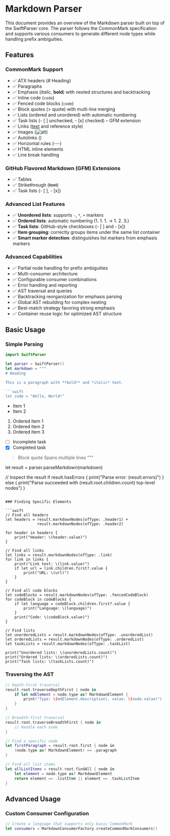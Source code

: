 # Markdown Parser

This document provides an overview of the Markdown parser built on top of the SwiftParser core. The parser follows the CommonMark specification and supports various consumers to generate different node types while handling prefix ambiguities.

## Features

### CommonMark Support
- ✅ ATX headers (# Heading)
- ✅ Paragraphs
- ✅ Emphasis (*italic*, **bold**) with nested structures and backtracking
- ✅ Inline code (`code`)
- ✅ Fenced code blocks (```code```)
- ✅ Block quotes (> quote) with multi-line merging
- ✅ Lists (ordered and unordered) with automatic numbering
- ✅ Task lists (- [ ] unchecked, - [x] checked) – GFM extension
- ✅ Links ([text](URL) and reference style)
- ✅ Images (![alt](URL))
- ✅ Autolinks (<URL>)
- ✅ Horizontal rules (---)
- ✅ HTML inline elements
- ✅ Line break handling

### GitHub Flavored Markdown (GFM) Extensions
- ✅ Tables
- ✅ Strikethrough (~~text~~)
- ✅ Task lists (- [ ], - [x])

### Advanced List Features
- ✅ **Unordered lists**: supports `-`, `*`, `+` markers
- ✅ **Ordered lists**: automatic numbering (1. 1. 1. → 1. 2. 3.)
- ✅ **Task lists**: GitHub-style checkboxes (- [ ] and - [x])
- ✅ **Item grouping**: correctly groups items under the same list container
- ✅ **Smart marker detection**: distinguishes list markers from emphasis markers

### Advanced Capabilities
- ✅ Partial node handling for prefix ambiguities
- ✅ Multi-consumer architecture
- ✅ Configurable consumer combinations
- ✅ Error handling and reporting
- ✅ AST traversal and queries
- ✅ Backtracking reorganization for emphasis parsing
- ✅ Global AST rebuilding for complex nesting
- ✅ Best-match strategy favoring strong emphasis
- ✅ Container reuse logic for optimized AST structure

## Basic Usage

### Simple Parsing

```swift
import SwiftParser

let parser = SwiftParser()
let markdown = """
# Heading

This is a paragraph with **bold** and *italic* text.

```swift
let code = "Hello, World!"
```

- Item 1
- Item 2

1. Ordered item 1
1. Ordered item 2
1. Ordered item 3

- [ ] Incomplete task
- [x] Completed task

> Block quote
> Spans multiple lines
"""

let result = parser.parseMarkdown(markdown)

// Inspect the result
if result.hasErrors {
    print("Parse error: \(result.errors)")
} else {
    print("Parse succeeded with \(result.root.children.count) top-level nodes")
}
```

### Finding Specific Elements

```swift
// Find all headers
let headers = result.markdownNodes(ofType: .header1) +
              result.markdownNodes(ofType: .header2)

for header in headers {
    print("Header: \(header.value)")
}

// Find all links
let links = result.markdownNodes(ofType: .link)
for link in links {
    print("Link text: \(link.value)")
    if let url = link.children.first?.value {
        print("URL: \(url)")
    }
}

// Find all code blocks
let codeBlocks = result.markdownNodes(ofType: .fencedCodeBlock)
for codeBlock in codeBlocks {
    if let language = codeBlock.children.first?.value {
        print("Language: \(language)")
    }
    print("Code: \(codeBlock.value)")
}

// Find lists
let unorderedLists = result.markdownNodes(ofType: .unorderedList)
let orderedLists = result.markdownNodes(ofType: .orderedList)
let taskLists = result.markdownNodes(ofType: .taskList)

print("Unordered lists: \(unorderedLists.count)")
print("Ordered lists: \(orderedLists.count)")
print("Task lists: \(taskLists.count)")
```

### Traversing the AST

```swift
// Depth-first traversal
result.root.traverseDepthFirst { node in
    if let mdElement = node.type as? MarkdownElement {
        print("Type: \(mdElement.description), value: \(node.value)")
    }
}

// Breadth-first traversal
result.root.traverseBreadthFirst { node in
    // Handle each node
}

// Find a specific node
let firstParagraph = result.root.first { node in
    (node.type as? MarkdownElement) == .paragraph
}

// Find all list items
let allListItems = result.root.findAll { node in
    let element = node.type as? MarkdownElement
    return element == .listItem || element == .taskListItem
}
```

## Advanced Usage

### Custom Consumer Configuration

```swift
// Create a language that supports only basic CommonMark
let consumers = MarkdownConsumerFactory.createCommonMarkConsumers()
```
